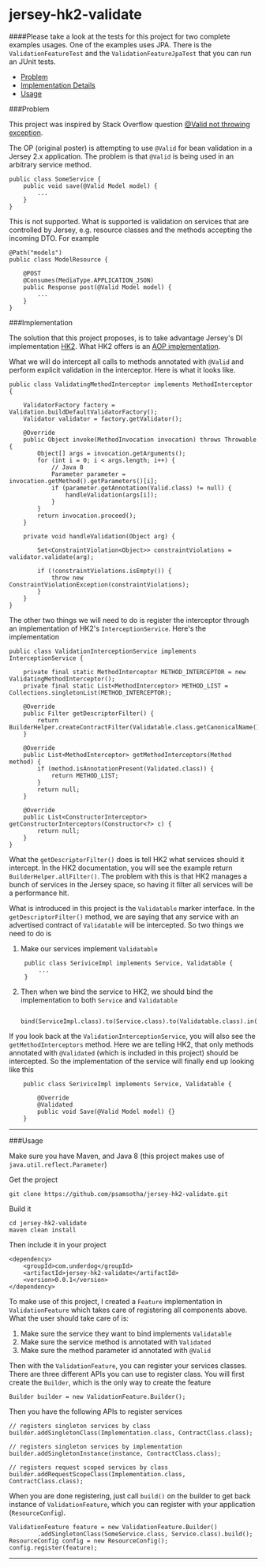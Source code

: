 
jersey-hk2-validate
===

####Please take a look at the tests for this project for two complete examples usages. One of the examples uses JPA.
There is the `ValidationFeatureTest` and the `ValidationFeatureJpaTest` that you can run an JUnit tests.

* [Problem](#problem)
* [Implementation Details](#implementation)
* [Usage](#usage)

<a name="problem"></a>
###Problem

This project was inspired by Stack Overflow question [@Valid not throwing exception][1].

The OP (original poster) is attempting to use `@Valid` for bean validation in a Jersey 2.x application.
The problem is that `@Valid` is being used in an arbitrary service method. 

    public class SomeService {
        public void save(@Valid Model model) {
            ...
        }
    }

This is not supported. What is supported is validation on services that are controlled by Jersey,
e.g. resource classes and the methods accepting the incoming DTO. For example

    @Path("models")
    public class ModelResource {

        @POST
        @Consumes(MediaType.APPLICATION_JSON)
        public Response post(@Valid Model model) {
            ...
        }
    }


<a name="implementation"></a>
###Implementation

The solution that this project proposes, is to take advantage Jersey's DI implementation [HK2][2].
What HK2 offers is an [AOP implementation][3]. 

What we will do intercept all calls to methods annotated with `@Valid` and perform explicit
validation in the interceptor. Here is what it looks like.

    public class ValidatingMethodInterceptor implements MethodInterceptor {

        ValidatorFactory factory = Validation.buildDefaultValidatorFactory();
        Validator validator = factory.getValidator();

        @Override
        public Object invoke(MethodInvocation invocation) throws Throwable {
            Object[] args = invocation.getArguments();
            for (int i = 0; i < args.length; i++) {
                // Java 8
                Parameter parameter = invocation.getMethod().getParameters()[i];
                if (parameter.getAnnotation(Valid.class) != null) {
                    handleValidation(args[i]);
                }
            }
            return invocation.proceed();
        }

        private void handleValidation(Object arg) {

            Set<ConstraintViolation<Object>> constraintViolations = validator.validate(arg);

            if (!constraintViolations.isEmpty()) {
                throw new ConstraintViolationException(constraintViolations);
            }
        }
    }

The other two things we will need to do is register the interceptor through an implementation
of HK2's `InterceptionService`. Here's the implementation

    public class ValidationInterceptionService implements InterceptionService {

        private final static MethodInterceptor METHOD_INTERCEPTOR = new ValidatingMethodInterceptor();
        private final static List<MethodInterceptor> METHOD_LIST = Collections.singletonList(METHOD_INTERCEPTOR);

        @Override
        public Filter getDescriptorFilter() {
            return BuilderHelper.createContractFilter(Validatable.class.getCanonicalName());
        }

        @Override
        public List<MethodInterceptor> getMethodInterceptors(Method method) {
            if (method.isAnnotationPresent(Validated.class)) {
                return METHOD_LIST;
            }
            return null;
        }

        @Override
        public List<ConstructorInterceptor> getConstructorInterceptors(Constructor<?> c) {
            return null;
        }
    }

What the `getDescriptorFilter()` does is tell HK2 what services should it intercept. In the HK2
documentation, you will see the example return `BuilderHelper.allFilter()`. The problem with this
is that HK2 manages a bunch of services in the Jersey space, so having it filter all services
will be a performance hit. 

What is introduced in this project is the `Validatable` marker interface. In the 
`getDescriptorFilter()` method, we are saying that any service with an advertised
contract of `Validatable` will be intercepted. So two things we need to do is

1. Make our services implement `Validatable`

        public class SeriviceImpl implements Service, Validatable {
            ...
        }

2. Then when we bind the service to HK2, we should bind the implementation to both
`Service` and `Validatable`

        bind(ServiceImpl.class).to(Service.class).to(Validatable.class).in(Singleton.class);

If you look back at the `ValidationInterceptionService`, you will also see the
`getMethodInterceptors` method. Here we are telling HK2, that only methods annotated with
`@Validated` (which is included in this project) should be intercepted. So the implementation
of the service will finally end up looking like this

        public class SeriviceImpl implements Service, Validatable {
            
            @Override
            @Validated
            public void Save(@Valid Model model) {}
        }

------

<a name="usage"></a>
###Usage

Make sure you have Maven, and Java 8 (this project makes use of `java.util.reflect.Parameter`)

Get the project

    git clone https://github.com/psamsotha/jersey-hk2-validate.git

Build it

    cd jersey-hk2-validate
    maven clean install

Then include it in your project

    <dependency>
        <groupId>com.underdog</groupId>
        <artifactId>jersey-hk2-validate</artifactId>
        <version>0.0.1</version>
    </dependency>

To make use of this project, I created a `Feature` implementation in `ValidationFeature`
which takes care of registering all components above. What the user should take care of is:

1. Make sure the service they want to bind implements `Validatable`
2. Make sure the service method is annotated with `Validated`
3. Make sure the method parameter id annotated with `@Valid`

Then with the `ValidationFeature`, you can register your services classes. There are three
different APIs you can use to register class. You will first create the `Builder`, which is the only
way to create the feature

    Builder builder = new ValidationFeature.Builder();

Then you have the following APIs to register services

    // registers singleton services by class
    builder.addSingletonClass(Implementation.class, ContractClass.class);

    // registers singleton services by implementation 
    builder.addSingletonInstance(instance, ContractClass.class);

    // registers request scoped services by class
    builder.addRequestScopeClass(Implementation.class, ContractClass.class);

When you are done registering, just call `build()` on the builder to get back instance
of `ValidationFeature`, which you can register with your application (`ResourceConfig`).

    ValidationFeature feature = new ValidationFeature.Builder()
            .addSingletonClass(SomeService.class, Service.class).build();
    ResourceConfig config = new ResourceConfig();
    config.register(feature);

-----



[1]: http://stackoverflow.com/q/32611262/2587435
[2]: https://hk2.java.net/2.4.0-b07/
[3]: https://hk2.java.net/2.4.0-b07/aop-example.html
